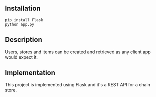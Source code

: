 ## Installation

```
pip install Flask
python app.py
```

## Description

Users, stores and items can be created and retrieved as any client app would expect it.

## Implementation

This project is implemented using Flask and it's a REST API for a chain store.

